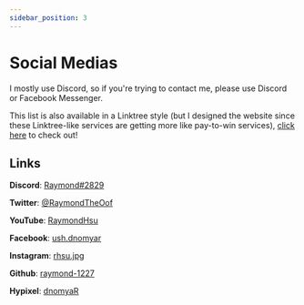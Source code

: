 ```yaml
---
sidebar_position: 3
---
```


# Social Medias

I mostly use Discord, so if you're trying to contact me, please use Discord or Facebook Messenger.

This list is also available in a Linktree style (but I designed the website since these Linktree-like services are getting more like pay-to-win services), [click here](https://raymond-1227.github.io/social) to check out!

## Links

**Discord**: [Raymond#2829](https://discord.gg/sZmg77n5EC)

**Twitter**: [@RaymondTheOof](https://twitter.com/RaymondTheOof)

**YouTube**: [RaymondHsu](https://youtube.com/RaymondHsu)

**Facebook**: [ush.dnomyar](https://facebook.com/ush.dnomyar)

**Instagram**: [rhsu.jpg](https://instagram.com/rhsu.jpg)

**Github**: [raymond-1227](https://github.com/raymond-1227)

**Hypixel**: [dnomyaR](https://hypixel.net/members/dnomyar.1811695)